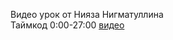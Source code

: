Видео урок от Нияза Нигматуллина  
Таймкод 0:00-27:00 [видео](https://www.youtube.com/watch?v=5aPjt7WF8oY&t=0s)